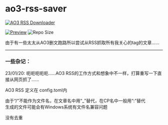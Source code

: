 # ao3-rss-saver
[![AO3 RSS Downloader](https://github.com/locoda/ao3-rss-saver/actions/workflows/action.yaml/badge.svg)](https://github.com/locoda/ao3-rss-saver/actions/workflows/action.yaml) 

[![Preview](https://img.shields.io/badge/Preview-ao3--rss--saver.pages.dev-brightgreen?style=plastic)](https://ao3-rss-saver.pages.dev/)
![Repo Size](https://img.shields.io/github/repo-size/locoda/ao3-rss-saver?style=plastic)

由于有一些太太从AO3删文跑路所以尝试从RSS抓取所有我关心的tag的文章……

---

### 一些杂记：

23/01/20: 呃呃呃呃呃……AO3 RSS的工作方式和想象中不一样，打算重写一下直接从网页抓了……

AO3 RSS 定义在 config.toml内

由于“/”不能作为文件名，在文章名中用“_”替代，在CP名中一般用“:”替代\
生成的文件可能会有Windows系统有文件名兼容问题

没有去重

